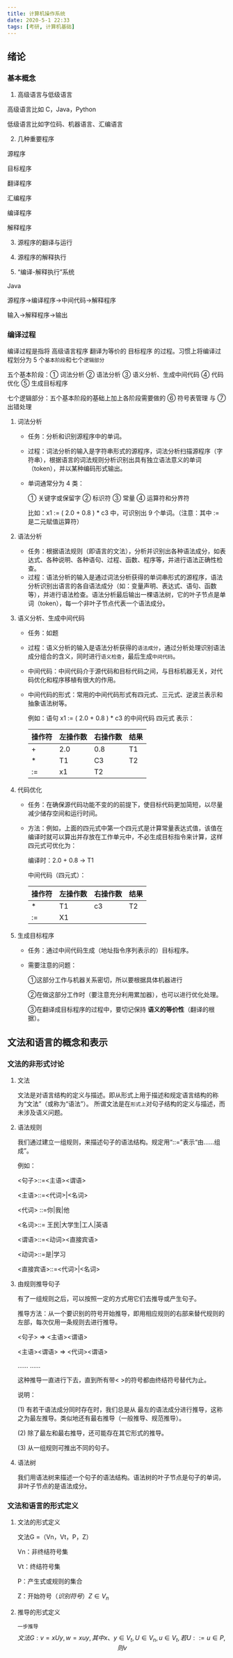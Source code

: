 ```yaml
---
title: 计算机操作系统
date: 2020-5-1 22:33
tags: [考研, 计算机基础]
---
```


<CreateTime/>
<TagLinks />

## 绪论

### 基本概念

1. 高级语言与低级语言

高级语言比如 C，Java，Python

低级语言比如字位码、机器语言、汇编语言

2. 几种重要程序

源程序

目标程序

翻译程序

汇编程序

编译程序

解释程序

3. 源程序的翻译与运行

4. 源程序的解释执行

5. “编译-解释执行”系统

Java

源程序->编译程序->中间代码->解释程序

输入->解释程序->输出

### 编译过程

编译过程是指将 高级语言程序 翻译为等价的 目标程序 的过程。习惯上将编译过程划分为 5 个`基本阶段`和七个`逻辑部分`

五个基本阶段：① 词法分析 ② 语法分析 ③ 语义分析、生成中间代码 ④ 代码优化 ⑤ 生成目标程序

七个逻辑部分：五个基本阶段的基础上加上各阶段需要做的 ⑥ 符号表管理 与 ⑦ 出错处理

1. 词法分析

   - 任务：分析和识别源程序中的单词。

   - 过程：词法分析的输入是字符串形式的源程序，词法分析扫描源程序（字符串），根据语言的词法规则分析识别出具有独立语法意义的单词（token），并以某种编码形式输出。

   - 单词通常分为 4 类：

     ① 关键字或保留字 ② 标识符 ③ 常量 ④ 运算符和分界符

     比如：x1 := ( 2.0 + 0.8 ) \* c3 中，可识别出 9 个单词。（注意：其中 := 是二元赋值运算符）

2. 语法分析
   - 任务：根据语法规则（即语言的文法），分析并识别出各种语法成分，如表达式、各种说明、各种语句、过程、函数、程序等，并进行语法正确性检查。
   - 过程：语法分析的输入是通过词法分析获得的单词串形式的源程序，语法分析识别出语言的各自语法成分（如：变量声明、表达式、语句、函数等），并进行语法检查。语法分析最后输出一棵语法树，它的叶子节点是单词（token），每一个非叶子节点代表一个语法成分。

3. 语义分析、生成中间代码
   - 任务：如题

   - 过程：语义分析的输入是语法分析获得的`语法成分`，通过分析处理识别语法成分组合的含义，同时进行`语义检查`，最后生成`中间代码`。

   - 中间代码：中间代码介于源代码和目标代码之间，与目标机器无关，对代码优化和程序移植有很大的作用。

   - 中间代码的形式：常用的中间代码形式有四元式、三元式、逆波兰表示和抽象语法树等。

     例如：语句 x1 := ( 2.0 + 0.8 ) * c3 的中间代码 四元式 表示：

     | 操作符 | 左操作数 | 右操作数 | 结果 |
     | ------ | -------- | -------- | ---- |
     | +      | 2.0      | 0.8      | T1   |
     | *      | T1       | C3       | T2   |
     | :=     | x1       | T2       |      |

4. 代码优化

   - 任务：在确保源代码功能不变的的前提下，使目标代码更加简短，以尽量减少储存空间和运行时间。

   - 方法：例如，上面的四元式中第一个四元式是计算常量表达式值，该值在编译时就可以算出并存放在工作单元中，不必生成目标指令来计算，这样四元式可优化为：

     编译时：2.0 + 0.8 → T1

     中间代码（四元式）：

     | 操作符 | 左操作数 | 右操作数 | 结果 |
     | ------ | -------- | -------- | ---- |
     | *      | T1       | c3       | T2   |
     | :=     | X1       |          |      |

5. 生成目标程序

   - 任务：通过中间代码生成（地址指令序列表示的）目标程序。

   - 需要注意的问题：

     ①这部分工作与机器关系密切，所以要根据具体机器进行

     ②在做这部分工作时（要注意充分利用累加器），也可以进行优化处理。

     ③在翻译成目标程序的过程中，要切记保持 **语义的等价性**（翻译的根据）。

## 文法和语言的概念和表示

### 文法的非形式讨论

1. 文法

   文法是对语言结构的定义与描述。即从形式上用于描述和规定语言结构的称为“文法”（或称为“语法”）。
   所谓文法是在`形式上`对句子结构的定义与描述，而未涉及语义问题。

2. 语法规则

   我们通过建立一组规则，来描述句子的语法结构。规定用“::=”表示“由……组成”。

   例如：

   <句子>::=<主语><谓语>

   <主语>::=<代词>|<名词>

   <代词> ::=你|我|他

   <名词>::= 王民|大学生|工人|英语

   <谓语>::=<动词><直接宾语>

   <动词>::=是|学习

   <直接宾语>::=<代词>|<名词>

3. 由规则推导句子

   有了一组规则之后，可以按照一定的方式用它们去推导或产生句子。

   推导方法：从一个要识别的符号开始推导，即用相应规则的右部来替代规则的左部，每次仅用一条规则去进行推导。

   <句子> => <主语><谓语>

   <主语><谓语> => <代词><谓语>

   …… ……

   这种推导一直进行下去，直到所有带< >的符号都由终结符号替代为止。

   说明：

   (1) 有若干语法成分同时存在时，我们总是从 最左的语法成分进行推导，这称之为最左推导。类似地还有最右推导（一般推导、规范推导）。

   (2) 除了最左和最右推导，还可能存在其它形式的推导。

   (3) 从一组规则可推出不同的句子。

4. 语法树

   我们用语法树来描述一个句子的语法结构。语法树的叶子节点是句子的单词，非叶子节点的是语法成分。

### 文法和语言的形式定义

1. 文法的形式定义

   文法G =（Vn，Vt，P，Z）

   Vn：非终结符号集

   Vt：终结符号集

   P：产生式或规则的集合

   Z：开始符号（*识别符号*）$Z \in V_n$

2. 推导的形式定义

   `一步推导`
   $$
   文法G: v=xUy, w=xuy, 其中x、y \in V_t, U \in V_n, u \in V_t, 若U ::= u \in P, 则 v
   $$
   





















